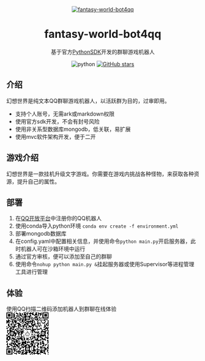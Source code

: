 <!-- markdownlint-disable MD033 MD041 -->
<p align="center">
  <a href="https://github.com/WwwwwyDev/fantasy-world-bot4qq"><img src="https://s2.loli.net/2024/11/14/7LcfzE2tVZn1oXy.png" alt="fantasy-world-bot4qq" style="width:30%; height:30%" ></a>

<div align="center">

# fantasy-world-bot4qq

<!-- prettier-ignore-start -->
<!-- markdownlint-disable-next-line MD036 -->
基于官方[PythonSDK](https://github.com/tencent-connect/botpy "PythonSDK")开发的群聊游戏机器人
<!-- prettier-ignore-end -->

<p align="center">
  <img src="https://img.shields.io/badge/python-3.10.0+-blue" alt="python">
  <a href="https://github.com/WwwwwyDev/fantasy-world-bot4qq/stargazers"><img src="https://img.shields.io/github/stars/WwwwwyDev/fantasy-world-bot4qq" alt="GitHub stars"style="max-width: 100%;">
  </a>
  <br/>
</p>
</div>


## 介绍
幻想世界是纯文本QQ群聊游戏机器人，以活跃群为目的，过审即用。
- 支持个人账号，无需ark或markdown权限
- 使用官方sdk开发，不会有封号风险
- 使用非关系型数据库mongodb，低关联，易扩展
- 使用mvc软件架构开发，便于二开

## 游戏介绍
幻想世界是一款挂机升级文字游戏。你需要在游戏内挑战各种怪物，来获取各种资源，提升自己的属性。

## 部署
1. 在[QQ开放平台](https://q.qq.com)中注册你的QQ机器人
2. 使用conda导入python环境
`conda env create -f environment.yml`
3. 部署mongodb数据库
4. 在config.yaml中配置相关信息，并使用命令`python main.py`开启服务器，此时机器人可在沙箱环境中运行
5. 通过官方审核，便可以添加至自己的群聊
6. 使用命令`nohup python main.py &`挂起服务器或使用Supervisor等进程管理工具进行管理

## 体验
使用QQ扫描二维码添加机器人到群聊在线体验\
![二维码](./images/bot.png)
